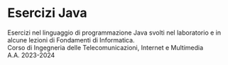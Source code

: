 # Esercizi Java
Esercizi nel linguaggio di programmazione Java svolti nel laboratorio e in alcune lezioni di Fondamenti di Informatica.
<br>Corso di Ingegneria delle Telecomunicazioni, Internet e Multimedia 
<br>A.A. 2023-2024
